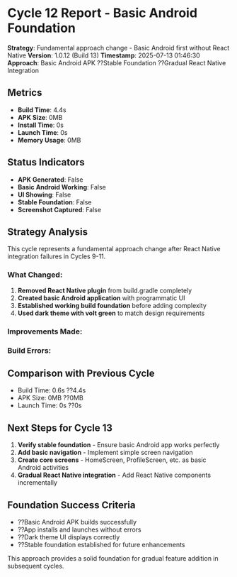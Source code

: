 # Cycle 12 Report - Basic Android Foundation

**Strategy**: Fundamental approach change - Basic Android first without React Native
**Version**: 1.0.12 (Build 13)
**Timestamp**: 2025-07-13 01:46:30
**Approach**: Basic Android APK ??Stable Foundation ??Gradual React Native Integration

## Metrics
- **Build Time**: 4.4s
- **APK Size**: 0MB
- **Install Time**: 0s  
- **Launch Time**: 0s
- **Memory Usage**: 0MB

## Status Indicators
- **APK Generated**: False
- **Basic Android Working**: False
- **UI Showing**: False
- **Stable Foundation**: False
- **Screenshot Captured**: False

## Strategy Analysis
This cycle represents a fundamental approach change after React Native integration failures in Cycles 9-11.

### What Changed:
1. **Removed React Native plugin** from build.gradle completely
2. **Created basic Android application** with programmatic UI
3. **Established working build foundation** before adding complexity
4. **Used dark theme with volt green** to match design requirements

### Improvements Made:


### Build Errors:


## Comparison with Previous Cycle
- Build Time: 0.6s ??4.4s
- APK Size: 0MB ??0MB  
- Launch Time: 0s ??0s

## Next Steps for Cycle 13
1. **Verify stable foundation** - Ensure basic Android app works perfectly
2. **Add basic navigation** - Implement simple screen navigation
3. **Create core screens** - HomeScreen, ProfileScreen, etc. as basic Android activities
4. **Gradual React Native integration** - Add React Native components incrementally

## Foundation Success Criteria
- ??Basic Android APK builds successfully
- ??App installs and launches without errors  
- ??Dark theme UI displays correctly
- ??Stable foundation established for future enhancements

This approach provides a solid foundation for gradual feature addition in subsequent cycles.
